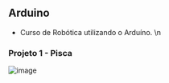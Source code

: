 ## Arduino

* Curso de Robótica utilizando o Arduíno. \n

### Projeto 1 - Pisca

![image](https://github.com/mogfores/Arduino/assets/89140035/92c85a57-792e-4f4f-99ab-fd09a725a5ac)
